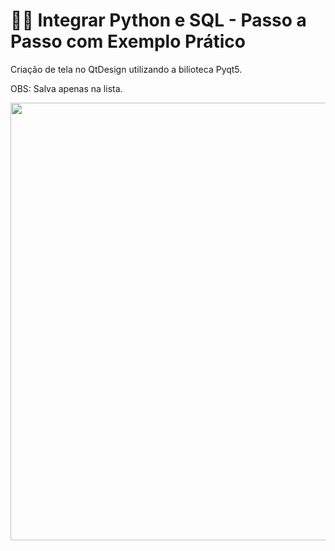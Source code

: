 # 👨‍💻️ Integrar Python e SQL - Passo a Passo com Exemplo Prático

Criação de tela no QtDesign utilizando a bilioteca Pyqt5. 

OBS: Salva apenas na lista.



<img width="700" align="center" src="./screen.png">